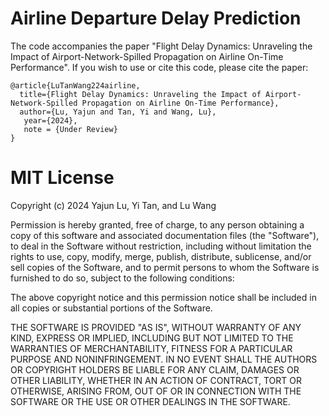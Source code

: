# Airline Departure Delay Prediction
The code accompanies the paper "Flight Delay Dynamics: Unraveling the Impact of Airport-Network-Spilled Propagation on Airline On-Time Performance". If you wish to use or cite this code, please cite the paper:

    @article{LuTanWang224airline,
	  title={Flight Delay Dynamics: Unraveling the Impact of Airport-Network-Spilled Propagation on Airline On-Time Performance},
	  author={Lu, Yajun and Tan, Yi and Wang, Lu},
       year={2024},
       note = {Under Review}
    }



# MIT License

Copyright (c) 2024 Yajun Lu, Yi Tan, and Lu Wang

Permission is hereby granted, free of charge, to any person obtaining a copy
of this software and associated documentation files (the "Software"), to deal
in the Software without restriction, including without limitation the rights
to use, copy, modify, merge, publish, distribute, sublicense, and/or sell
copies of the Software, and to permit persons to whom the Software is
furnished to do so, subject to the following conditions:

The above copyright notice and this permission notice shall be included in all
copies or substantial portions of the Software.

THE SOFTWARE IS PROVIDED "AS IS", WITHOUT WARRANTY OF ANY KIND, EXPRESS OR
IMPLIED, INCLUDING BUT NOT LIMITED TO THE WARRANTIES OF MERCHANTABILITY,
FITNESS FOR A PARTICULAR PURPOSE AND NONINFRINGEMENT. IN NO EVENT SHALL THE
AUTHORS OR COPYRIGHT HOLDERS BE LIABLE FOR ANY CLAIM, DAMAGES OR OTHER
LIABILITY, WHETHER IN AN ACTION OF CONTRACT, TORT OR OTHERWISE, ARISING FROM,
OUT OF OR IN CONNECTION WITH THE SOFTWARE OR THE USE OR OTHER DEALINGS IN THE
SOFTWARE.
